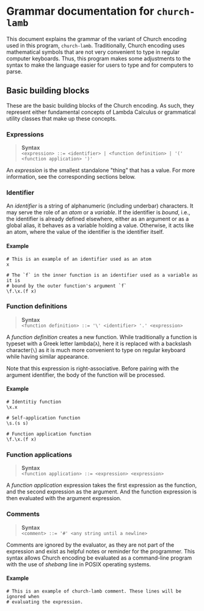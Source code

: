 # Grammar documentation for `church-lamb`

This document explains the grammar of the variant of Church encoding used in
this program, `church-lamb`. Traditionally, Church encoding uses mathematical
symbols that are not very convenient to type in regular computer keyboards.
Thus, this program makes some adjustments to the syntax to make the language
easier for users to type and for computers to parse.

## Basic building blocks

These are the basic building blocks of the Church encoding. As such, they
represent either fundamental concepts of Lambda Calculus or grammatical
utility classes that make up these concepts.

### Expressions

> **Syntax** \
> `<expression> ::= <identifier> | <function definition> | '(' <function application> ')'`

An _expression_ is the smallest standalone "thing" that has a value. For more
information, see the corresponding sections below.

### Identifier

An _identifier_ is a string of alphanumeric (including underbar) characters. It
may serve the role of an _atom_ or a _variable_. If the identifier is _bound_,
i.e., the identifier is already defined elsewhere, either as an argument or as a
global alias, it behaves as a variable holding a value. Otherwise, it acts like
an atom, where the value of the identifier is the identifier itself.

#### Example

```
# This is an example of an identifier used as an atom
x

# The `f` in the inner function is an identifier used as a variable as it is
# bound by the outer function's argument `f`
\f.\x.(f x)
```

### Function definitions

> **Syntax** \
> `<function definition> ::= '\' <identifier> '.' <expression>`

A _function definition_ creates a new function. While traditionally a function is
typeset with a Greek letter lambda(`λ`), here it is replaced with a backslash
character(`\`) as it is much more convenient to type on regular keyboard while
having similar appearance.

Note that this expression is right-associative. Before pairing with the argument
identifier, the body of the function will be processed.

#### Example

```
# Identitiy function
\x.x

# Self-application function
\s.(s s)

# Function application function
\f.\x.(f x)
```

### Function applications

> **Syntax** \
> `<function application> ::= <expression> <expression>`

A _function application_ expression takes the first expression as the function,
and the second expression as the argument. And the function expression is then
evaluated with the argument expression.

### Comments

> **Syntax** \
> `<comment> ::= '#' <any string until a newline>`

Comments are ignored by the evaluator, as they are not part of the expression
and exist as helpful notes or reminder for the programmer. This syntax allows
Church encoding be evaluated as a command-line program with the use of
_shebang_ line in POSIX operating systems.

#### Example

```
# This is an example of church-lamb comment. These lines will be ignored when
# evaluating the expression.
```
